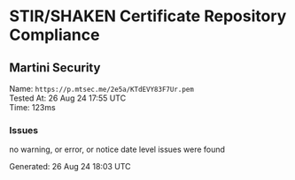 # STIR/SHAKEN Certificate Repository Compliance

## Martini Security

Name: `https://p.mtsec.me/2e5a/KTdEVY83F7Ur.pem`\
Tested At: 26 Aug 24 17:55 UTC\
Time: 123ms

### Issues

no warning, or error, or notice date level issues were found

Generated: 26 Aug 24 18:03 UTC
